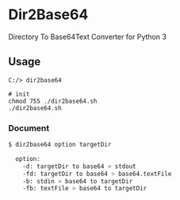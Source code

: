 # Dir2Base64
Directory To Base64Text Converter for Python 3

## Usage
```cmd: Windows
C:/> dir2base64
```

```sh: *nix
# init
chmod 755 ./dir2base64.sh
./dir2base64.sh
```

### Document
```sh
$ dir2base64 option targetDir

  option:
    -d: targetDir to base64 > stdout
    -fd: targetDir to base64 > base64.textFile
    -b: stdin > base64 to targetDir
    -fb: textFile > base64 to targetDir
```
